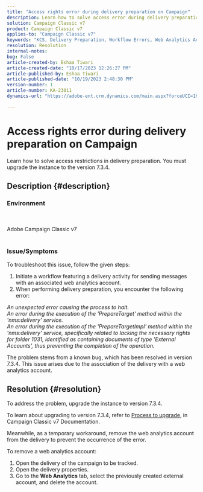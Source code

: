 ```yaml
---
title: "Access rights error during delivery preparation on Campaign"
description: Learn how to solve access error during delivery preparation due to insufficient rights for folder 1031.
solution: Campaign Classic v7
product: Campaign Classic v7
applies-to: "Campaign Classic v7"
keywords: "KCS, Delivery Preparation, Workflow Errors, Web Analytics Account"
resolution: Resolution
internal-notes: 
bug: False
article-created-by: Eshaa Tiwari
article-created-date: "10/17/2023 12:26:27 PM"
article-published-by: Eshaa Tiwari
article-published-date: "10/19/2023 2:48:30 PM"
version-number: 1
article-number: KA-23011
dynamics-url: "https://adobe-ent.crm.dynamics.com/main.aspx?forceUCI=1&pagetype=entityrecord&etn=knowledgearticle&id=49e2f862-e86c-ee11-8df0-6045bd006a22"

---
```

# Access rights error during delivery preparation on Campaign


Learn how to solve access restrictions in delivery preparation. You must upgrade the instance to the version 7.3.4.

## Description {#description}


### Environment
<br><br>Adobe Campaign Classic v7<br><br>
### Issue/Symptoms

To troubleshoot this issue, follow the given steps:

1. Initiate a workflow featuring a delivery activity for sending messages with an associated web analytics account.
2. When performing delivery preparation, you encounter the following error:


*An unexpected error causing the process to halt.
<br>An error during the execution of the 'PrepareTarget' method within the 'nms:delivery' service. 
<br>An error during the execution of the 'PrepareTargetImpl' method within the 'nms:delivery' service, specifically related to lacking the necessary rights for folder 1031, identified as containing documents of type 'External Accounts', thus preventing the completion of the operation.*

The problem stems from a known bug, which has been resolved in version 7.3.4. This issue arises due to the association of the delivery with a web analytics account.




## Resolution {#resolution}


To address the problem, upgrade the instance to version 7.3.4.

To learn about upgrading to version 7.3.4, refer to [Process to upgrade](https://experienceleague.adobe.com/docs/campaign-classic/using/getting-started/starting-with-adobe-campaign/faq/faq-build-upgrade.html?lang=en), in Campaign Classic v7 Documentation.

Meanwhile, as a temporary workaround, remove the web analytics account from the delivery to prevent the occurrence of the error.

To remove a web analytics account:

1. Open the delivery of the campaign to be tracked.
2. Open the delivery properties.
3. Go to the <b>Web Analytics</b> tab, select the previously created external account, and delete the account.

